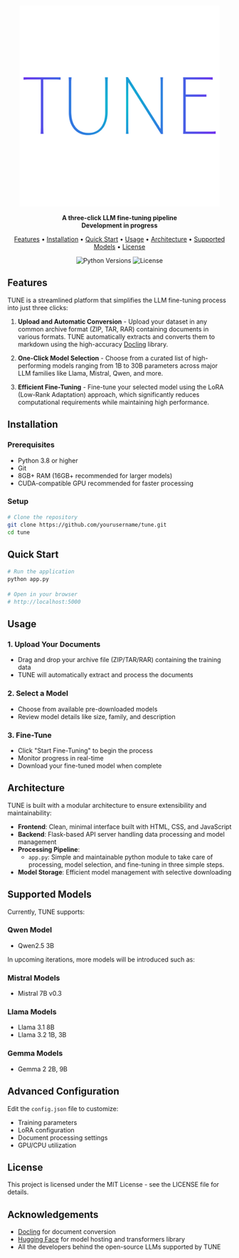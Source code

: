 <div align="center">
  <img src="style/images/Tune_logo.png" alt="TUNE Logo" width="450">
  
  <p align="center">
    <strong>A three-click LLM fine-tuning pipeline</strong>
    </br>
    <strong>Development in progress</strong>
  </p>
  
  <p align="center">
    <a href="#features">Features</a> •
    <a href="#installation">Installation</a> •
    <a href="#quick-start">Quick Start</a> •
    <a href="#usage">Usage</a> •
    <a href="#architecture">Architecture</a> •
    <a href="#supported-models">Supported Models</a> •
    <a href="#license">License</a>
  </p>
  
  <p align="center">
    <img src="https://img.shields.io/badge/python-3.8%20%7C%203.9%20%7C%203.10-blue" alt="Python Versions">
    <img src="https://img.shields.io/badge/license-MIT-green" alt="License">
  </p>
</div>

## Features

TUNE is a streamlined platform that simplifies the LLM fine-tuning process into just three clicks:

1. **Upload and Automatic Conversion** - Upload your dataset in any common archive format (ZIP, TAR, RAR) containing documents in various formats. TUNE automatically extracts and converts them to markdown using the high-accuracy [Docling](https://github.com/docling-project/docling) library.

2. **One-Click Model Selection** - Choose from a curated list of high-performing models ranging from 1B to 30B parameters across major LLM families like Llama, Mistral, Qwen, and more.

3. **Efficient Fine-Tuning** - Fine-tune your selected model using the LoRA (Low-Rank Adaptation) approach, which significantly reduces computational requirements while maintaining high performance.

## Installation

### Prerequisites

- Python 3.8 or higher
- Git
- 8GB+ RAM (16GB+ recommended for larger models)
- CUDA-compatible GPU recommended for faster processing

### Setup

```bash
# Clone the repository
git clone https://github.com/yourusername/tune.git
cd tune
```

## Quick Start

```bash
# Run the application
python app.py

# Open in your browser
# http://localhost:5000
```

## Usage

### 1. Upload Your Documents

- Drag and drop your archive file (ZIP/TAR/RAR) containing the training data
- TUNE will automatically extract and process the documents

### 2. Select a Model

- Choose from available pre-downloaded models
- Review model details like size, family, and description

### 3. Fine-Tune

- Click "Start Fine-Tuning" to begin the process
- Monitor progress in real-time
- Download your fine-tuned model when complete

## Architecture

TUNE is built with a modular architecture to ensure extensibility and maintainability:

- **Frontend**: Clean, minimal interface built with HTML, CSS, and JavaScript
- **Backend**: Flask-based API server handling data processing and model management
- **Processing Pipeline**:
  - `app.py`: Simple and maintainable python module to take care of processing, model selection, and fine-tuning in three simple steps.
- **Model Storage**: Efficient model management with selective downloading

## Supported Models

Currently, TUNE supports:

### Qwen Model
- Qwen2.5 3B

In upcoming iterations, more models will be introduced such as:

### Mistral Models
- Mistral 7B v0.3

### Llama Models
- Llama 3.1 8B
- Llama 3.2 1B, 3B

### Gemma Models
- Gemma 2 2B, 9B

## Advanced Configuration

Edit the `config.json` file to customize:

- Training parameters
- LoRA configuration
- Document processing settings
- GPU/CPU utilization

## License

This project is licensed under the MIT License - see the LICENSE file for details.

## Acknowledgements

- [Docling](https://github.com/docling-project/docling) for document conversion
- [Hugging Face](https://huggingface.co/) for model hosting and transformers library
- All the developers behind the open-source LLMs supported by TUNE